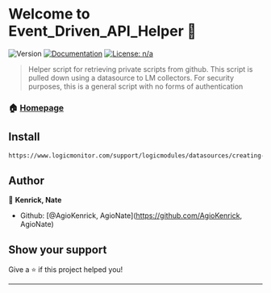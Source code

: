 # Welcome to Event_Driven_API_Helper 👋
![Version](https://img.shields.io/badge/version-1.0-blue.svg?cacheSeconds=2592000)
[![Documentation](https://img.shields.io/badge/documentation-yes-brightgreen.svg)](https://docs.github.com/en/github/authenticating-to-github/keeping-your-account-and-data-secure/creating-a-personal-access-token)
[![License: n/a](https://img.shields.io/badge/License-n/a-yellow.svg)](#)

> Helper script for retrieving private scripts from github. This script is pulled down using a datasource to LM collectors. For security purposes, this is a general script with no forms of authentication

### 🏠 [Homepage](https://github.com/AgioNate/Event_Driven_API_Helper)

## Install

```sh
https://www.logicmonitor.com/support/logicmodules/datasources/creating-managing-datasources/creating-datasources
```

## Author

👤 **Kenrick, Nate**

* Github: [@AgioKenrick, AgioNate](https://github.com/AgioKenrick, AgioNate)

## Show your support

Give a ⭐️ if this project helped you!


***

